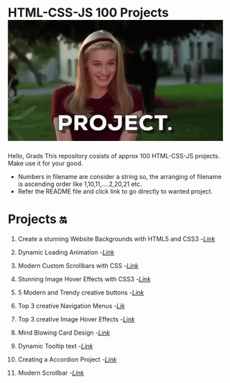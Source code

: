 # HTML-CSS-JS 100 Projects ![alt text](image.png)

Hello, Grads
This repository cosists of approx 100 HTML-CSS-JS projects. Make use it for your good.

- Numbers in filename are consider a string so, the arranging of filename is ascending order like 1,10,11,....2,20,21 etc.
- Refer the README file and click link to go directly to wanted project.

# Projects 🔛

1. Create a stunning Website Backgrounds with HTML5 and CSS3 -_[Link](https://github.com/sid-120/HTML-CSS-JS-100Projects/tree/main/1-bg-video)_

2. Dynamic Loading Animation -_[Link](https://github.com/sid-120/HTML-CSS-JS-100Projects/tree/main/2-creative-loading-animation)_

3. Modern Custom Scrollbars with CSS -_[Link](https://github.com/sid-120/HTML-CSS-JS-100Projects/tree/main/3-Modern-custom-scrollbar)_

4. Stunning Image Hover Effects with CSS3 -_[Link](https://github.com/sid-120/HTML-CSS-JS-100Projects/tree/main/4-Stunning-Image-Hover-Effect)_

5. 5 Modern and Trendy creative buttons -_[Link](https://github.com/sid-120/HTML-CSS-JS-100Projects/tree/main/5-Top-5-creative-button)_

6. Top 3 creative Navigation Menus -_[Lik](https://github.com/sid-120/HTML-CSS-JS-100Projects/tree/main/6-Navigation-Menu)_

7. Top 3 creative Image Hover Effects -_[Link](https://github.com/sid-120/HTML-CSS-JS-100Projects/tree/main/7-Creative-Image-Hover-Effect)_

8. Mind Blowing Card Design -_[Link](https://github.com/sid-120/HTML-CSS-JS-100Projects/tree/main/8.%20Card%20Design)_

9. Dynamic Tooltip text -_[Link](https://github.com/sid-120/HTML-CSS-JS-100Projects/tree/main/9.%20Dynamic%20tooltip)_

10. Creating a Accordion Project -_[Link](https://github.com/sid-120/HTML-CSS-JS-100Projects/tree/main/10.%20Accordion)_

11. Modern Scrollbar -_[Link](https://github.com/sid-120/HTML-CSS-JS-100Projects/tree/main/11.%20Modern%20Scrollbar)_
